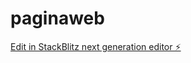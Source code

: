 # paginaweb

[Edit in StackBlitz next generation editor ⚡️](https://stackblitz.com/~/github.com/dxvl17/paginaweb)